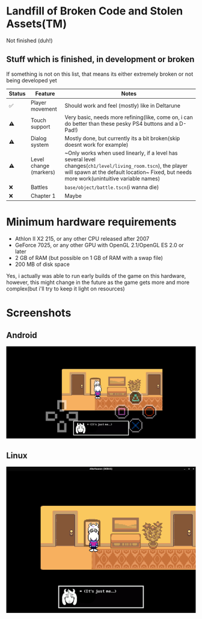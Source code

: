 # Landfill of Broken Code and Stolen Assets(TM)
Not finished (duh!)

## Stuff which is finished, in development or broken
If something is not on this list, that means its either extremely broken or not being developed yet

| Status | Feature | Notes |
| ------ | ------- | ----- |
| ✅ | Player movement        | Should work and feel (mostly) like in Deltarune |
| ⚠️ | Touch support          | Very basic, needs more refining(like, come on, i can do better than these pesky PS4 buttons and a D-Pad!) |
| ⚠️ | Dialog system          | Mostly done, but currently its a bit broken(skip doesnt work for example) |
| ⚠️ | Level change (markers) | ~Only works when used linearly, if a level has several level changes(`ch1/level/living_room.tscn`), the player will spawn at the default location~ Fixed, but needs more work(unintuitive variable names) |
| ❌ | Battles                | `base/object/battle.tscn`(i wanna die) |
| ❌ | Chapter 1              | Maybe |

# Minimum hardware requirements
* Athlon II X2 215, or any other CPU released after 2007
* GeForce 7025, or any other GPU with OpenGL 2.1/OpenGL ES 2.0 or later
* 2 GB of RAM (but possible on 1 GB of RAM with a swap file)
* 200 MB of disk space

Yes, i actually was able to run early builds of the game on this hardware, however, this might change in the future as the game gets more and more complex(but i'll try to keep it light on resources)

# Screenshots
## Android
<img src="repo/android.jpg">

## Linux
<img src="repo/linux.png">
